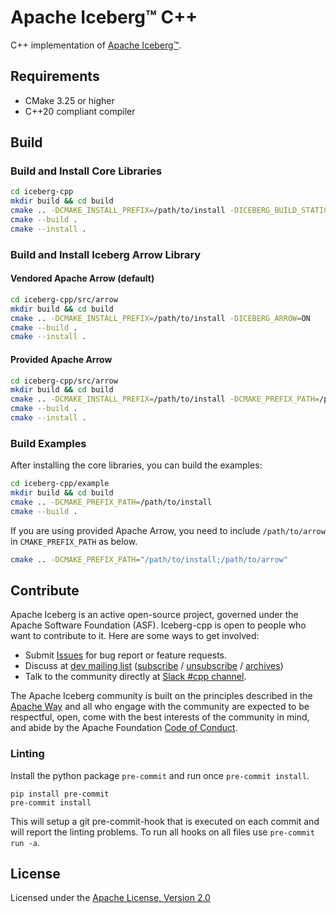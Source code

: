 <!--
  ~ Licensed to the Apache Software Foundation (ASF) under one
  ~ or more contributor license agreements.  See the NOTICE file
  ~ distributed with this work for additional information
  ~ regarding copyright ownership.  The ASF licenses this file
  ~ to you under the Apache License, Version 2.0 (the
  ~ "License"); you may not use this file except in compliance
  ~ with the License.  You may obtain a copy of the License at
  ~
  ~   http://www.apache.org/licenses/LICENSE-2.0
  ~
  ~ Unless required by applicable law or agreed to in writing,
  ~ software distributed under the License is distributed on an
  ~ "AS IS" BASIS, WITHOUT WARRANTIES OR CONDITIONS OF ANY
  ~ KIND, either express or implied.  See the License for the
  ~ specific language governing permissions and limitations
  ~ under the License.
-->

# Apache Iceberg™ C++

C++ implementation of [Apache Iceberg™](https://iceberg.apache.org/).

## Requirements

- CMake 3.25 or higher
- C++20 compliant compiler

## Build

### Build and Install Core Libraries

```bash
cd iceberg-cpp
mkdir build && cd build
cmake .. -DCMAKE_INSTALL_PREFIX=/path/to/install -DICEBERG_BUILD_STATIC=ON -DICEBERG_BUILD_SHARED=ON
cmake --build .
cmake --install .
```

### Build and Install Iceberg Arrow Library

#### Vendored Apache Arrow (default)

```bash
cd iceberg-cpp/src/arrow
mkdir build && cd build
cmake .. -DCMAKE_INSTALL_PREFIX=/path/to/install -DICEBERG_ARROW=ON
cmake --build .
cmake --install .
```

#### Provided Apache Arrow

```bash
cd iceberg-cpp/src/arrow
mkdir build && cd build
cmake .. -DCMAKE_INSTALL_PREFIX=/path/to/install -DCMAKE_PREFIX_PATH=/path/to/arrow -DICEBERG_ARROW=ON
cmake --build .
cmake --install .
```

### Build Examples

After installing the core libraries, you can build the examples:

```bash
cd iceberg-cpp/example
mkdir build && cd build
cmake .. -DCMAKE_PREFIX_PATH=/path/to/install
cmake --build .
```

If you are using provided Apache Arrow, you need to include `/path/to/arrow` in `CMAKE_PREFIX_PATH` as below.

```bash
cmake .. -DCMAKE_PREFIX_PATH="/path/to/install;/path/to/arrow"
```

## Contribute

Apache Iceberg is an active open-source project, governed under the Apache Software Foundation (ASF). Iceberg-cpp is open to people who want to contribute to it. Here are some ways to get involved:

- Submit [Issues](https://github.com/apache/iceberg-cpp/issues/new) for bug report or feature requests.
- Discuss at [dev mailing list](mailto:dev@iceberg.apache.org) ([subscribe](<mailto:dev-subscribe@iceberg.apache.org?subject=(send%20this%20email%20to%20subscribe)>) / [unsubscribe](<mailto:dev-unsubscribe@iceberg.apache.org?subject=(send%20this%20email%20to%20unsubscribe)>) / [archives](https://lists.apache.org/list.html?dev@iceberg.apache.org))
- Talk to the community directly at [Slack #cpp channel](https://join.slack.com/t/apache-iceberg/shared_invite/zt-1zbov3k6e-KtJfoaxp97YfX6dPz1Bk7A).

The Apache Iceberg community is built on the principles described in the [Apache Way](https://www.apache.org/theapacheway/index.html) and all who engage with the community are expected to be respectful, open, come with the best interests of the community in mind, and abide by the Apache Foundation [Code of Conduct](https://www.apache.org/foundation/policies/conduct.html).

### Linting

Install the python package `pre-commit` and run once `pre-commit install`.

```
pip install pre-commit
pre-commit install
```

This will setup a git pre-commit-hook that is executed on each commit and will report the linting problems. To run all hooks on all files use `pre-commit run -a`.

## License

Licensed under the [Apache License, Version 2.0](http://www.apache.org/licenses/LICENSE-2.0)
